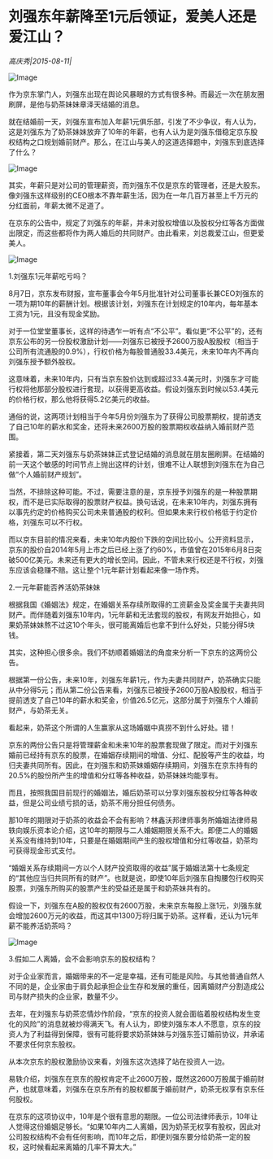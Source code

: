 # 刘强东年薪降至1元后领证，爱美人还是爱江山？

*高庆秀|2015-08-11|*

![Image](http://si1.go2yd.com/get-image/0HnJskYBgFk)

作为京东掌门人，刘强东出现在舆论风暴眼的方式有很多种。而最近一次在朋友圈刷屏，是他与奶茶妹妹章泽天结婚的消息。

就在结婚前一天，刘强东宣布加入年薪1元俱乐部，引发了不少争议，有人认为，这是刘强东为了奶茶妹妹放弃了10年的年薪，也有人认为是刘强东借稳定京东股权结构之口规划婚前财产。那么，在江山与美人的这道选择题中，刘强东到底选择了什么？

![Image](http://si1.go2yd.com/get-image/0HnJsnYI2Fc)

其实，年薪只是对公司的管理薪资，而刘强东不仅是京东的管理者，还是大股东。像刘强东这样级别的CEO根本不靠年薪生活，因为在一年几百万甚至上千万元的分红面前，年薪太微不足道了。

在京东的公告中，规定了刘强东的年薪，并未对股权增值以及股权分红等各方面做出限定，而这些都将作为两人婚后的共同财产。由此看来，刘总裁爱江山，但更爱美人。

![Image](http://si1.go2yd.com/get-image/0HnJsmBgjJI)

1.刘强东1元年薪吃亏吗？

8月7日，京东发布财报，宣布董事会今年5月批准针对公司董事长兼CEO刘强东的一项为期10年的薪酬计划。根据该计划，刘强东在计划规定的10年内，每年基本工资为1元，且没有现金奖励。

对于一位堂堂董事长，这样的待遇乍一听有点“不公平”。看似更“不公平”的，还有京东公布的另一份股权激励计划——刘强东已被授予2600万股A股股权（相当于公司所有流通股的0.9%），行权价格为每股普通股33.4美元，未来10年内不再向刘强东授予额外股权。

这意味着，未来10年内，只有当京东股价达到或超过33.4美元时，刘强东才可能行权将他那部分股权进行套现，以获得更高收益。假设刘强东到时候以53.4美元的价格行权，那么他将获得5.2亿美元的收益。

通俗的说，这两项计划相当于今年5月份刘强东为了获得公司股票期权，提前透支了自己10年的薪水和奖金，还将未来2600万股的股票期权收益纳入婚前财产范围。

紧接着，第二天刘强东与奶茶妹妹正式登记结婚的消息就在朋友圈刷屏。在结婚的前一天这个敏感的时间节点上抛出这样的计划，很难不让人联想到刘强东在为自己做“个人婚前财产规划”。

当然，不排除这种可能。不过，需要注意的是，京东授予刘强东的是一种股票期权，而不是已实际取得的股票财产权益。换句话说，在未来10年内，刘强东拥有以事先约定的价格购买公司未来普通股的权利。但如果未来行权价格低于约定价格，刘强东可以不行权。

而以京东目前的情况来看，未来10年内股价下跌的空间比较小。公开资料显示，京东的股价自2014年5月上市之后已经上涨了约60%，市值曾在2015年6月8日突破500亿美元。未来还有更大的增长空间。因此，不管未来行权还是不行权，刘强东应该会稳赚不赔。这让整个1元年薪计划看起来像一场作秀。

2.一元年薪能否养活奶茶妹妹

根据我国《婚姻法》规定，在婚姻关系存续所取得的工资薪金及奖金属于夫妻共同财产。而伴随着刘强东10年内，1元年薪和无法套现的股权，有网友开始担心，如果奶茶妹妹熬不过这10个年头，很可能离婚后也拿不到什么好处，只能分得5块钱。

其实，这种担心很多余。我们不妨顺着婚姻法的角度来分析一下京东的这两份公告。

根据第一份公告，未来10年，刘强东年薪1元，作为夫妻共同财产，奶茶确实只能从中分得5元；而从第二份公告来看，刘强东已被授予2600万股A股股权，相当于提前透支了自己10年的薪水和奖金，价值26.5亿元，这部分属于刘强东个人婚前财产，与奶茶无关。

看起来，奶茶这个所谓的人生赢家从这场婚姻中真捞不到什么好处。错！

京东的两份公告只是将管理薪金和未来10年的股票套现做了限定。而对于刘强东婚前已经持有京东的股票，在婚姻存续期间的增值、分红、配股等产生的收益，均归夫妻共同所有。因此，在刘强东和奶茶妹婚姻存续期间，刘强东在京东持有的20.5%的股份所产生的增值和分红等各种收益，奶茶妹妹均能享有。

而且，按照我国目前现行的婚姻法，婚后奶茶可以分享刘强东股权分红等各种收益，但是公司业绩亏损的话，奶茶不用分担任何债务。

那10年的期限对于奶茶的收益会不会有影响？林鑫沃邦律师事务所婚姻法律师易轶向娱乐资本论介绍，这10年的期限与二人婚姻期限关系不大。即便二人的婚姻关系没有维持到10年，只要是在婚姻期间产生的股权增值和分红等收益，奶茶均可获得现金形式支付。

“婚姻关系存续期间一方以个人财产投资取得的收益”属于婚姻法第十七条规定的“其他应当归共同所有的财产”。也就是说，即使10年后刘强东自掏腰包行权购买股票，刘强东所购买的股票产生的受益还是属于和奶茶妹共有的。

假设一下，刘强东在A股的股权仅有2600万股，未来京东每股上涨1元，刘强东就会增加2600万元的收益，而这其中1300万将归属于奶茶。这样看，还认为1元年薪不能养活奶茶吗？

![Image](http://si1.go2yd.com/get-image/0HnJsoY2jgG)

3.假如二人离婚，会不会影响京东的股权结构？

对于企业家而言，婚姻带来的不一定是幸福，还有可能是风险。与其他普通自然人不同的是，企业家由于肩负起承担企业生存和发展的重任，因离婚财产分割造成公司与财产损失的企业家，数量不少。

去年，在刘强东与奶茶恋情炒作阶段，“京东的投资人就会面临着股权结构发生变化的风险”的消息就被炒得满天飞。有人认为，即使刘强东本人不愿意，京东的投资人为了利益得到保障，很有可能将要求奶茶妹妹与刘强东签订婚前协议，并承诺不要求任何京东股权。

从本次京东的股权激励协议来看，刘强东这次选择了站在投资人一边。

易轶介绍，刘强东在京东的股权肯定不止2600万股，既然这2600万股属于婚前财产，也就意味着，刘强东在京东所有的股权都属于婚前财产，奶茶无权享有京东任何股权。

在京东的这项协议中，10年是个很有意思的期限。一位公司法律师表示，10年让人觉得这份婚姻足够长。“如果10年内二人离婚，因为奶茶无权享有股权，因此对公司股权结构不会有任何影响，而10年之后，即便刘强东要分给奶茶一定的股权，这时候看起来离婚的几率不算太大。”

